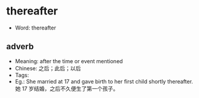 # thereafter

- Word: thereafter

## adverb

- Meaning: after the time or event mentioned
- Chinese: 之后；此后；以后
- Tags: 
- Eg.: She married at 17 and gave birth to her first child shortly thereafter. 她 17 岁结婚，之后不久便生了第一个孩子。

